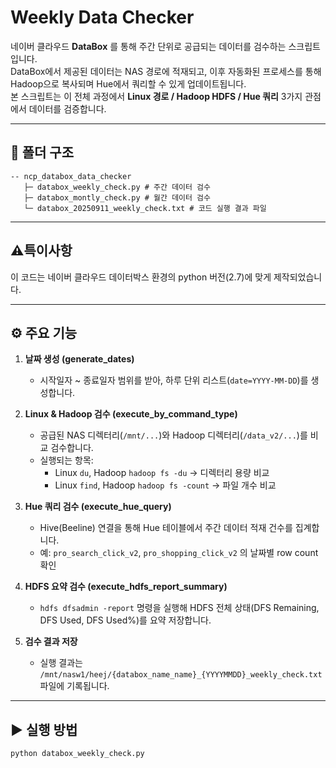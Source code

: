# Weekly Data Checker

네이버 클라우드 **DataBox** 를 통해 주간 단위로 공급되는 데이터를 검수하는 스크립트입니다.  
DataBox에서 제공된 데이터는 NAS 경로에 적재되고, 이후 자동화된 프로세스를 통해 Hadoop으로 복사되며 Hue에서 쿼리할 수 있게 업데이트됩니다.  
본 스크립트는 이 전체 과정에서 **Linux 경로 / Hadoop HDFS / Hue 쿼리** 3가지 관점에서 데이터를 검증합니다.  

---

## 📂 폴더 구조
```
-- ncp_databox_data_checker 
   ├─ databox_weekly_check.py # 주간 데이터 검수 
   ├─ databox_montly_check.py # 월간 데이터 검수 
   └─ databox_20250911_weekly_check.txt # 코드 실행 결과 파일
```

---

## ⚠️특이사항
이 코드는 네이버 클라우드 데이터박스 환경의 python 버전(2.7)에 맞게 제작되었습니다.

---

## ⚙️ 주요 기능
1. **날짜 생성 (generate_dates)**  
   - 시작일자 ~ 종료일자 범위를 받아, 하루 단위 리스트(`date=YYYY-MM-DD`)를 생성합니다.  

2. **Linux & Hadoop 검수 (execute_by_command_type)**  
   - 공급된 NAS 디렉터리(`/mnt/...`)와 Hadoop 디렉터리(`/data_v2/...`)를 비교 검수합니다.  
   - 실행되는 항목:  
     - Linux `du`, Hadoop `hadoop fs -du` → 디렉터리 용량 비교  
     - Linux `find`, Hadoop `hadoop fs -count` → 파일 개수 비교  

3. **Hue 쿼리 검수 (execute_hue_query)**  
   - Hive(Beeline) 연결을 통해 Hue 테이블에서 주간 데이터 적재 건수를 집계합니다.  
   - 예: `pro_search_click_v2`, `pro_shopping_click_v2` 의 날짜별 row count 확인  

4. **HDFS 요약 검수 (execute_hdfs_report_summary)**  
   - `hdfs dfsadmin -report` 명령을 실행해 HDFS 전체 상태(DFS Remaining, DFS Used, DFS Used%)를 요약 저장합니다.  

5. **검수 결과 저장**  
   - 실행 결과는 `/mnt/nasw1/heej/{databox_name_name}_{YYYYMMDD}_weekly_check.txt` 파일에 기록됩니다.  

---

## ▶️ 실행 방법
```
python databox_weekly_check.py
```